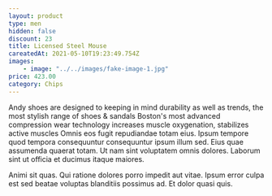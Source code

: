 ```yaml
---
layout: product
type: men
hidden: false
discount: 23
title: Licensed Steel Mouse
careatedAt: 2021-05-10T19:23:49.754Z
images:
    - image: "../../images/fake-image-1.jpg"
price: 423.00
category: Chips
---
```

Andy shoes are designed to keeping in mind durability as well as trends, the most stylish range of shoes & sandals
Boston's most advanced compression wear technology increases muscle oxygenation, stabilizes active muscles
Omnis eos fugit repudiandae totam eius. Ipsum tempore quod tempora consequuntur consequuntur ipsum illum sed. Eius quae assumenda quaerat totam. Ut nam sint voluptatem omnis dolores. Laborum sint ut officia et ducimus itaque maiores.
 Animi sit quas. Qui ratione dolores porro impedit aut vitae. Ipsum error culpa est sed beatae voluptas blanditiis possimus ad. Et dolor quasi quis.
